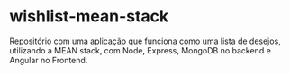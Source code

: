 # wishlist-mean-stack
Repositório com uma aplicação que funciona como uma lista de desejos, utilizando a MEAN stack, com Node, Express, MongoDB no backend e Angular no Frontend.
